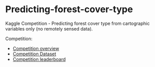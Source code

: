 # Predicting-forest-cover-type
Kaggle Competition - Predicting forest cover type from cartographic variables only (no remotely sensed data).

Competition:
- [Competition overview](https://www.kaggle.com/c/itk-2020/overview) 
- [Competition Dataset](https://www.kaggle.com/c/itk-2020/data) 
- [Competition leaderboard](https://www.kaggle.com/c/itk-2020/leaderboard) 

